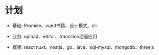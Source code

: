 # 计划

- 基础: Promise、vue3书籍、设计模式、cli

- 业务: upload、editor、transition动画应用

- 框架: react nuxt、nestjs、go、java、sql-mysql、mongodb、threejs